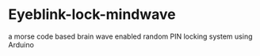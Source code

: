 # Eyeblink-lock-mindwave
a  morse code based brain wave enabled random PIN locking system using Arduino
